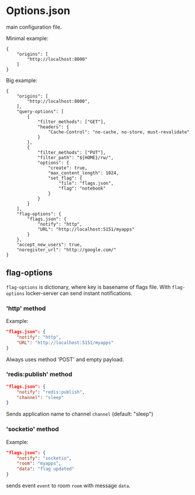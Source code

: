 # Options.json


main configuration file.

Minimal example:
~~~
{
    "origins": [
	    "http://localhost:8000"
    ]
}
~~~

Big example:
~~~
{
    "origins": [
        "http://localhost:8000",
    ],
    "query-options": [
        {
            "filter_methods": ["GET"],
            "headers": {
                "Cache-Control": "no-cache, no-store, must-revalidate"
            }
        },
        {
            "filter_methods": ["PUT"],
            "filter_path": "${HOME}/rw/",
            "options": {
                "create": true,
                "max_content_length": 1024,
                "set_flag": {
                    "file": "flags.json",
                    "flag": "notebook"
                }
            }
        }
    ],
    "flag-options": {
    	"flags.json": {
	    	"notify": "http",
    		"URL": "http://localhost:5151/myapps"
	    }
    },
    "accept_new_users": true,
    "noregister_url": "http://google.com/"
}
~~~

## flag-options
`flag-options` is dictionary, where key is basename of flags file. With `flag-options` locker-server can send instant notifications.

### 'http' method

Example:
~~~json
"flags.json": {
    "notify": "http",
    "URL": "http://localhost:5151/myapps"
}
~~~

Always uses method 'POST' and empty payload.

### 'redis:publish' method
~~~json
"flags.json": {
    "notify": "redis:publish",
    "channel": "sleep"
}
~~~

Sends application name to channel `channel` (default: "sleep")

### 'socketio' method 
Example:
~~~json
"flags.json": {
    "notify": "socketio",
    "room": "myapps",
    "data": "flag updated"
}
~~~

sends event `event` to room `room` with message `data`.
